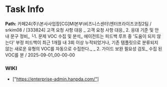 # Task Info

**Path:** 카페24(주)\본사사업장\[CG]MI본부\비즈니스센터\엔터프라이즈코칭2팀 / srkim08 / [333824] 고객 요청 사항 대응 _ 고객 요청 사항 대응_ 2. 응대 기준 및 안내 문구 정비_ └1. 문제 VOC 수집 및 분석_ 에이전트는 피드백 루프 중 '도움이 되지 않는다' 부정 피드백이 최근 1개월 내 3회 이상 누적되었거나, 기존 템플릿으로 분류되지 않는 새로운 유형의 VOC를 자동으로 수집한다._ _ 2. 가이드 보완 필요성 검토_ 수집 된 VOC를 분 / 2025-09-01_00-00-00

### WIKI
- ["https://enterprise-admin.hanpda.com/"]

